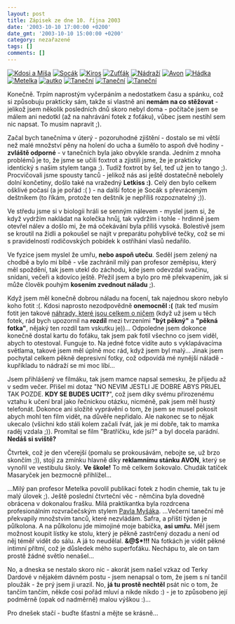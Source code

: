 ```yaml
---
layout: post
title: Zápisek ze dne 10. října 2003
date: '2003-10-10 17:00:00 +0200'
date_gmt: '2003-10-10 15:00:00 +0200'
category: nezařazené
tags: []
comments: []
---
```

<div >  <a href="%base_url%/assets/old-images/kdosiamysa.jpg"><img alt="Kdosi a Míša" src="%base_url%/assets/old-images/kdosiamysa.jpg"></a>  <a href="%base_url%/assets/old-images/socak2.jpg"><img alt="Socák" src="%base_url%/assets/old-images/socak2.jpg"></a>  <a href="%base_url%/assets/old-images/kiros.jpg"><img alt="Kiros" src="%base_url%/assets/old-images/kiros.jpg"></a>  <a href="%base_url%/assets/old-images/zuttak.jpg"><img alt="Zuťťák" src="%base_url%/assets/old-images/zuttak.jpg"></a>  <a href="%base_url%/assets/old-images/nadrazi.jpg"><img alt="Nádraží" src="%base_url%/assets/old-images/nadrazi.jpg"></a>  <a href="%base_url%/assets/old-images/avon.jpg"><img alt="Avon" src="%base_url%/assets/old-images/avon.jpg"></a>  <a href="%base_url%/assets/old-images/hadka.jpg"><img alt="Hádka" src="%base_url%/assets/old-images/hadka.jpg"></a>  <a href="%base_url%/assets/old-images/metelka.jpg"><img alt="Metelka" src="%base_url%/assets/old-images/metelka.jpg"></a>  <a href="%base_url%/assets/old-images/autko.jpg"><img alt="autko" src="%base_url%/assets/old-images/autko.jpg"></a>  <a href="%base_url%/assets/old-images/tanec1.jpg"><img alt="Taneční" src="%base_url%/assets/old-images/tanec1.jpg"></a>  <a href="%base_url%/assets/old-images/tanec2.jpg"><img alt="Taneční" src="%base_url%/assets/old-images/tanec2.jpg"></a>  <a href="%base_url%/assets/old-images/tanec3.jpg"><img alt="Taneční" src="%base_url%/assets/old-images/tanec3.jpg"></a>  </div>
<p>Konečně. Trpím naprostým vyčerpáním a nedostatkem času a spánku, což si způsobuju prakticky sám,  takže si vlastně ani <strong>nemám na co stěžovat</strong> - jelikož jsem několik posledních dnů skoro nebyl doma - počítače jsem  se málem ani nedotkl (až na nahrávání fotek z foťáku), vůbec jsem nestihl sem nic napsat. To musím napravit  ;).</p>
<p>Začal bych tanečníma v úterý - pozoruhodné zjištění - dostalo se mi větší než malé množství pěny  na holení do ucha a šumělo to aspoň dvě hodiny - <strong>zvláště odporné</strong> - v tanečních byla jako  obvykle sranda. Jedním z mnoha problémů je to, že jsme se učili foxtrot a zjistili jsme, že je prakticky  identický s našim stylem tanga ;). Tudíž foxtrot by šel, teď už jen to tango ;). Procvičovali jsme  spousty tanců - jelikož nás asi ještě dostatečně nebolely dolní končetiny, došlo také na vražedný  <strong>Letkiss :)</strong>. Celý den bylo celkem ošklivé počasí (a je pořád :( ) - na další fotce je Socák s převráceným  deštníkem (to říkám, protože ten deštník je nepříliš rozpoznatelný ;)).</p>
<p>Ve středu jsme si v biologii hráli se senným nálevem - myslel jsem si, že když vydržím nakládat  na kolečka hnůj, tak vydržím i tohle - hrdinně jsem otevřel nálev a došlo mi, že má očekávání  byla příliš vysoká. Bolestivě jsem se kroutil na židli a pokoušel se najít v preparátu pohyblivé  tečky, což se mi s pravidelností rodičovských pobídek k ostříhání vlasů nedařilo.</p>
<p>Ve fyzice jsem myslel že umřu, <strong>nebo aspoň uteču</strong>. Seděl jsem zelený na chodbě a bylo mi blbě -  vše zachránil milý pan profesor zeměpisu, který měl spoždění, tak jsem utekl do záchodu,  kde jsem odevzdal svačinu, snídani, večeři a kdovíco ještě. Přežil jsem a bylo pro mě překvapením,  jak si může člověk pouhým <strong>kosením zvednout náladu</strong> ;).</p>
<p>Když jsem měl konečně dobrou náladu na focení, tak najednou skoro nebylo koho fotit :(.  Kdosi naprosto nezodpovědně <strong>onemocněl :(</strong> (tak teď musím fotit jen takové  <a href="%base_url%/assets/old-images/spz.jpg">náhrady, které jsou celkem o ničem</a> (když už jsem u těch fotek,  rád bych upozornil na <strong>rozdíl</strong> mezi tvrzeními <strong>"být pěkný"</strong> a <strong>"pěkná fotka"</strong>,  nějaký ten rozdíl tam vskutku je))... Odpoledne jsem dokonce  konečně dostal kartu do foťáku, tak jsem pak fotil všechno co jsem viděl, abych to otestoval. Funguje to.  Na jedné fotce vidíte auto s vyklapávacíma světlama, takové jsem měl úplně moc rád, když jsem byl malý...  Jinak jsem pochytal celkem pěkně depresivní fotky, což odpovídá mé nynější náladě - kupříkladu to nádraží  se mi moc líbí...</p>
<p>Jsem přihlášený ve filmáku, tak jsem mamce napsal semesku, že přijedu až v sedm večer. Přišel mi dotaz  "NO NEVIM JESTLI JE DOBRE ABYS PRIJEL TAK POZDE. <strong>KDY SE BUDES UCIT?</strong>", což jsem díky svému přirozenému  vztahu k učení bral jako řečnickou otázku, nicméně, pak jsem měl hustý telefonát.  Dokonce ani složité vyprávění o tom, že jsem se musel pokosit abych mohl ten film vidět,  na důvěře nepřidalo. Ale nakonec se to nějak ukecalo (všichni kdo stáli kolem začali řvát,  jak je mi dobře, tak to mamka raděj vzdala ;)). Promítal se film "Bratříčku, kde jsi?" a byl  docela parádní. <strong>Nedáš si sviště?</strong></p>
<p>Čtvrtek, což je den včerejší (pomalu se prokousávám, nebojte se, už brzo skončím ;)), stojí za  zmínku hlavně díky <strong>reklamnímu stánku AVON</strong>, který se vynořil ve vestibulu školy. <strong>Ve škole!</strong> To mě celkem  šokovalo. Chudák tatíček Masaryček jen bezmocně přihlížel...</p>
<p>...Milý pan profesor Metelka povolil publikaci fotek z hodin chemie, tak tu je malý úlovek ;).  Ještě poslední čtvrteční věc - němčina byla dovedně obrácena v dokonalou frašku. Milá  praktikantka byla rozdrcena profesionálním rozvračečským stylem  <a href="%base_url%/assets/old-images/okoboli.jpg">Pavla Myšáka</a>. ...Večerní taneční mě překvapily množstvím  tanců, které nezvládám. Safra, a příští týden je půlkolona. A na půlkolonu jde  mimojiné moje babička, <strong>asi umřu.</strong> Měl jsem možnost koupit lístky ke stolu, který je pěkně  zastrčený dozadu a není od něj téměř vidět do sálu. A já to neudělal. <strong>&@$*!!!</strong> Na fotkách  je vidět pěkné intimní přítmí, což je důsledek mého superfoťáku. Nechápu to, ale on tam prostě  žádné světlo nenašel...</p>
<p>No, a dneska se nestalo skoro nic - akorát jsem našel vzkaz od Terky Dardové v nějakém dávném  postu - jsem nenapsal o tom, že jsem s ní tančil ploužák - že prý jsem ji urazil. No, <strong>já tu prostě  nechtěl</strong> psát nic o tom, že tančím tančím, někde cosi pořád mluví a nikde nikdo :) - je to způsobeno  její podměrně (opak od nadměrně) malou výškou :)...</p>
<p>Pro dnešek stačí - buďte šťastní a mějte se krásně...</p>
